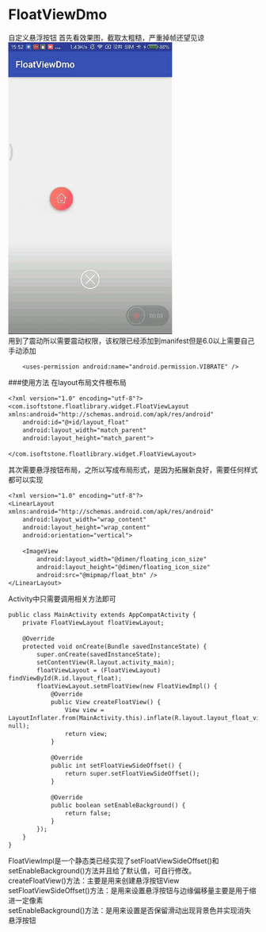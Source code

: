 # FloatViewDmo
自定义悬浮按钮
首先看效果图，截取太粗糙，严重掉帧还望见谅<br>
![image](https://github.com/18337129968/FloatViewDmo/blob/master/photo/img.gif)<br>
用到了震动所以需要震动权限，该权限已经添加到manifest但是6.0以上需要自己手动添加
```
    <uses-permission android:name="android.permission.VIBRATE" />
```
###使用方法
在layout布局文件根布局
```
<?xml version="1.0" encoding="utf-8"?>
<com.isoftstone.floatlibrary.widget.FloatViewLayout xmlns:android="http://schemas.android.com/apk/res/android"
    android:id="@+id/layout_float"
    android:layout_width="match_parent"
    android:layout_height="match_parent">

</com.isoftstone.floatlibrary.widget.FloatViewLayout>
```
其次需要悬浮按钮布局，之所以写成布局形式，是因为拓展新良好，需要任何样式都可以实现
```
<?xml version="1.0" encoding="utf-8"?>
<LinearLayout xmlns:android="http://schemas.android.com/apk/res/android"
    android:layout_width="wrap_content"
    android:layout_height="wrap_content"
    android:orientation="vertical">

    <ImageView
        android:layout_width="@dimen/floating_icon_size"
        android:layout_height="@dimen/floating_icon_size"
        android:src="@mipmap/float_btn" />
</LinearLayout>
```
Activity中只需要调用相关方法即可
```
public class MainActivity extends AppCompatActivity {
    private FloatViewLayout floatViewLayout;

    @Override
    protected void onCreate(Bundle savedInstanceState) {
        super.onCreate(savedInstanceState);
        setContentView(R.layout.activity_main);
        floatViewLayout = (FloatViewLayout) findViewById(R.id.layout_float);
        floatViewLayout.setmFloatView(new FloatViewImpl() {
            @Override
            public View createFloatView() {
                View view = LayoutInflater.from(MainActivity.this).inflate(R.layout.layout_float_view, null);
                return view;
            }

            @Override
            public int setFloatViewSideOffset() {
                return super.setFloatViewSideOffset();
            }

            @Override
            public boolean setEnableBackground() {
                return false;
            }
        });
    }
}
```
FloatViewImpl是一个静态类已经实现了setFloatViewSideOffset()和setEnableBackground()方法并且给了默认值，可自行修改。<br>
createFloatView()方法：主要是用来创建悬浮按钮View<br>
setFloatViewSideOffset()方法：是用来设置悬浮按钮与边缘偏移量主要是用于缩进一定像素<br>
setEnableBackground()方法：是用来设置是否保留滑动出现背景色并实现消失悬浮按钮<br>
